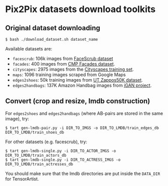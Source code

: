 # Pix2Pix datasets download toolkits

## Original dataset downloading

    $ bash ./download_dataset.sh dataset_name

Available datasets are:

- `facescrub`: 106k images from [FaceScrub dataset](http://vintage.winklerbros.net/facescrub.html)
- `facades`: 400 images from [CMP Facades dataset](http://cmp.felk.cvut.cz/~tylecr1/facade/).
- `cityscapes`: 2975 images from the [Cityscapes training set](https://www.cityscapes-dataset.com/).
- `maps`: 1096 training images scraped from Google Maps
- `edges2shoes`: 50k training images from [UT Zappos50K
  dataset](http://vision.cs.utexas.edu/projects/finegrained/utzap50k/).
- `edges2handbags`: 137K Amazon Handbag images from [iGAN project](https://github.com/junyanz/iGAN).

## Convert (crop and resize, lmdb construction)

For `edges2shoes` and `edges2handbags` (where AB-pairs are stored in the same image), try:

    $ tart gen-lmdb-pair.py -i DIR_TO_IMGS -o DIR_TO_LMDB/train_edges_db DIR_TO_LMDB/train_shoes_db

For other datasets (e.g. facescrub), try:

    $ tart gen-lmdb-single.py -i DIR_TO_ACTOR_IMGS -o DIR_TO_LMDB/train_actors_db
    $ tart gen-lmdb-single.py -i DIR_TO_ACTRESS_IMGS -o DIR_TO_LMDB/train_actresses_db

You should make sure that the lmdb directories are put inside the `DATA_DIR` for TensorArtist.

